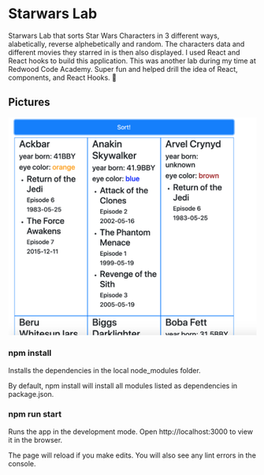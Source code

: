 # Starwars Lab

Starwars Lab that sorts Star Wars Characters in 3 different ways, alabetically, reverse alphebetically and random. The characters data and different movies they starred in is then also displayed. I used React and React hooks to build this application. This was another lab during my time at Redwood Code Academy. Super fun and helped drill the idea of React, components, and React Hooks. :rocket:

## Pictures

![Star Wars Lab](https://github.com/alpartida/starwars-movies-app/blob/master/star-wars-lab.png)

### npm install
Installs the dependencies in the local node_modules folder.

By default, npm install will install all modules listed as dependencies in package.json.

### npm run start
Runs the app in the development mode. Open http://localhost:3000 to view it in the browser.

The page will reload if you make edits. You will also see any lint errors in the console.
